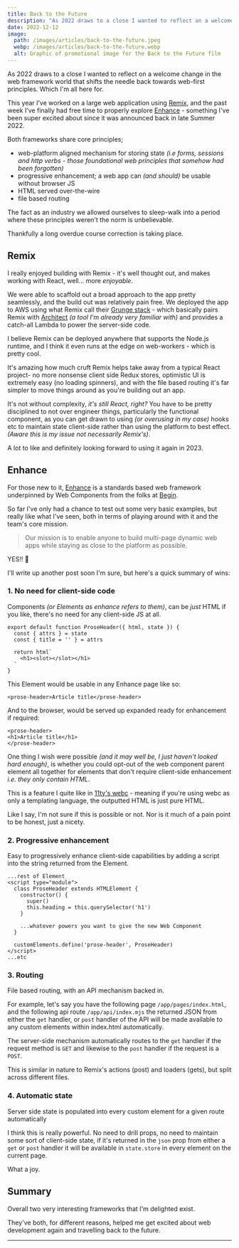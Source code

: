 ```yaml
---
title: Back to the Future
description: "As 2022 draws to a close I wanted to reflect on a welcome change in the web framework world that shifts the needle back towards web-first principles."
date: 2022-12-12
image: 
  path: /images/articles/back-to-the-future.jpeg
  webp: /images/articles/back-to-the-future.webp
  alt: Graphic of promotional image for the Back to the Future film
---
```


As 2022 draws to a close I wanted to reflect on a welcome change in the web framework world that shifts the needle back towards web-first principles. Which I'm all here for. 

This year I’ve worked on a large web application using [Remix](http://remix.run), and the past week I’ve finally had free time to properly explore [Enhance](https://enhance.dev) - something I've been super excited about since it was announced back in late Summer 2022.

Both frameworks share core principles;

- web-platform aligned mechanism for storing state _(i.e forms, sessions and http verbs - those foundational web principles that somehow had been forgotten)_
- progressive enhancement; a web app can _(and should)_ be usable without browser JS
- HTML served over-the-wire
- file based routing 

The fact as an industry we allowed ourselves to sleep-walk into a period where these principles weren't the norm is unbelievable. 

Thankfully a long overdue course correction is taking place.

## Remix

I really enjoyed building with Remix - it's well thought out, and makes working with React, well... more _enjoyable_. 

We were able to scaffold out a broad approach to the app pretty seamlessly, and the build out was relatively pain free. We deployed the app to AWS using what Remix call their [Grunge stack](https://github.com/remix-run/grunge-stack) - which basically pairs Remix with [Architect](https://arc.codes) _(a tool I'm already very familiar with)_ and provides a catch-all Lambda to power the server-side code.

I believe Remix can be deployed anywhere that supports the Node.js runtime, and I think it even runs at the edge on web-workers - which is pretty cool.

It's amazing how much cruft Remix helps take away from a typical React project- no more nonsense client side Redux stores, optimistic UI is extremely easy (no loading spinners), and with the file based routing it's far simpler to move things around as you're building out an app. 

It's not without complexity, _it's still React, right?_ You have to be pretty disciplined to not over engineer things, particularly the functional component, as you can get drawn to using _(or overusing in my case)_ hooks etc to maintain state client-side rather than using the platform to best effect. _(Aware this is my issue not necessarily Remix's)_. 

A lot to like and definitely looking forward to using it again in 2023. 


## Enhance

For those new to it, [Enhance](https://enhance.dev) is a standards based web framework underpinned by Web Components from the folks at [Begin](https://begin.com). 

So far I've only had a chance to test out some very basic examples, but really like what I've seen, both in terms of playing around with it and the team's core mission.

>Our mission is to enable anyone to build multi-page dynamic web apps while staying as close to the platform as possible.

YES!! 🙌 

I'll write up another post soon I'm sure, but here's a quick summary of wins:

### 1. No need for client-side code

Components _(or Elements as enhance refers to them)_, can be _just_ HTML if you like, there's no need for any client-side JS at all. 

```
export default function ProseHeader({ html, state }) {
  const { attrs } = state
  const { title = '' } = attrs

  return html`
    <h1><slot></slot></h1>
  `
}
```

This Element would be usable in any Enhance page like so:
```
<prose-header>Article title</prose-header>
```

And to the browser, would be served up expanded ready for enhancement if required:

```
<prose-header>
<h1>Article title</h1>
</prose-header>
```

One thing I wish were possible _(and it may well be, I just haven't looked hard enough)_, is whether you could opt-out of the web component parent element all together for elements that don't require client-side enhancement
_i.e. they only contain HTML_. 

This is a feature I quite like in [11ty's webc](https://www.11ty.dev/docs/languages/webc/#html-only-components) - meaning if you're using webc as only a templating language, the outputted HTML is just pure HTML. 

Like I say, I'm not sure if this is possible or not. Nor is it much of a pain point to be honest, just a nicety. 

### 2. Progressive enhancement 

Easy to progressively enhance client-side capabilities by adding a script into the string returned from the Element.

```
...rest of Element
<script type="module">
  class ProseHeader extends HTMLElement {
    constructor() {
      super()
      this.heading = this.querySelector('h1')
    }
    
    ...whatever powers you want to give the new Web Component
  }

  customElements.define('prose-header', ProseHeader)
</script>
...etc
```

### 3. Routing

File based routing, with an API mechanism backed in.

For example, let's say you have the following page `/app/pages/index.html`, and the following api route `/app/api/index.mjs` the returned JSON from either the `get` handler, or `post` handler of the API will be made available to any custom elements within index.html automatically. 

The server-side mechanism automatically routes to the `get` handler if the request method is `GET` and likewise to the `post` handler if the request is a `POST`.

This is similar in nature to Remix's actions (post) and loaders (gets), but split across different files. 

### 4. Automatic state

Server side state is populated into every custom element for a given route automatically 

I think this is really powerful. No need to drill props, no need to maintain some sort of client-side state, if it's returned in the `json` prop from either a `get` or `post` handler it will be available in `state.store` in every element on the current page. 

What a joy.

## Summary

Overall two very interesting frameworks that I'm delighted exist. 

They've both, for different reasons, helped me get excited about web development again and travelling back to the future. 

---
